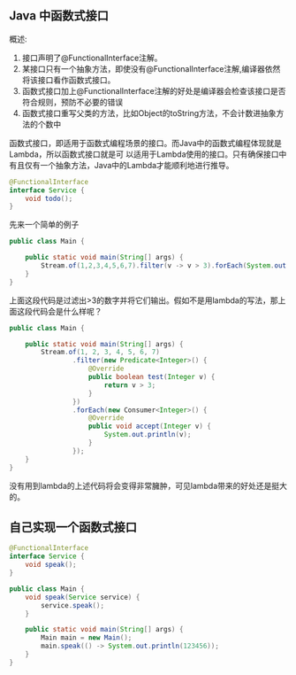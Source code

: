 ## Java 中函数式接口

概述: 

1. 接口声明了@FunctionalInterface注解。
2. 某接口只有一个抽象方法，即使没有@FunctionalInterface注解,编译器依然将该接口看作函数式接口。
3. 函数式接口加上@FunctionalInterface注解的好处是编译器会检查该接口是否符合规则，预防不必要的错误
4. 函数式接口重写父类的方法，比如Object的toString方法，不会计数进抽象方法的个数中

函数式接口，即适用于函数式编程场景的接口。而Java中的函数式编程体现就是Lambda，所以函数式接口就是可
以适用于Lambda使用的接口。只有确保接口中有且仅有一个抽象方法，Java中的Lambda才能顺利地进行推导。

``` java
@FunctionalInterface
interface Service {
    void todo();
}
```

先来一个简单的例子
```java 
public class Main {

    public static void main(String[] args) {
        Stream.of(1,2,3,4,5,6,7).filter(v -> v > 3).forEach(System.out::println);
    }
}
```

上面这段代码是过滤出>3的数字并将它们输出。假如不是用lambda的写法，那上面这段代码会是什么样呢？
```java 
public class Main {

    public static void main(String[] args) {
        Stream.of(1, 2, 3, 4, 5, 6, 7)
                .filter(new Predicate<Integer>() {
                    @Override
                    public boolean test(Integer v) {
                        return v > 3;
                    }
                })
                .forEach(new Consumer<Integer>() {
                    @Override
                    public void accept(Integer v) {
                        System.out.println(v);
                    }
                });
    }
}
```
没有用到lambda的上述代码将会变得非常臃肿，可见lambda带来的好处还是挺大的。

## 自己实现一个函数式接口
```java 
@FunctionalInterface
interface Service {
    void speak();
}

public class Main {
    void speak(Service service) {
        service.speak();
    }

    public static void main(String[] args) {
        Main main = new Main();
        main.speak(() -> System.out.println(123456));
    }
}
```